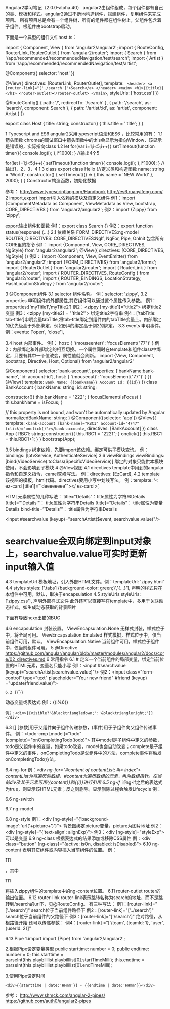 Angular2学习笔记（2.0.0-alpha.40）
angular2由组件组成，每个组件都有自己的类、模板和样式。angular2通过不断地构造组件，搭建组件，复用组件来完成项目。
所有项目总是会有一个组件树，所有的组件都在组件树上，父组件包含着子组件。根组件由bootstrap启动。

下面是一个典型的组件文件host.ts：

import { Component, View } from 'angular2/angular2';
import { RouteConfig, RouterLink, RouterOutlet } from 'angular2/router';
import { Search } from '/app/recommended/recommendedNavigation/test/search';
import { Artist } from '/app/recommended/recommendedNavigation/test/artist';

@Component({
	selector: 'host'
})

@View({
	directives: [RouterLink, RouterOutlet],
	template: `
		<header>
			<a [router-link]="['./search']">Search</a>
		</header>
		<main>
			<h1>{{title}}</h1>
			<router-outlet></router-outlet>
		</main>`,
	styleUrls: ['host.css']
})

@RouteConfig([
	{ path: '/', redirectTo: '/search' },
	{ path: '/search', as: 'search', component: Search },
	{ path: '/artist/:id', as: 'artist', component: Artist }
])

export class Host {
	title: string;
	constructor() {
		this.title = ' title';
	}
}



1	Typescript and ES6
angular2采用typescript语法和ES6 ，比较常用的有：
1.1	箭头函数
chrome的调试窗口中箭头函数中的this会显示为指向Window，该显示是错误的，实际指向class
1.2	let
for(var i=1;i<5;i++){
 setTimeout(function timer(){
  console.log(i);
 },i*1000);
} //输出4个5

for(let i=1;i<5;i++){
 setTimeout(function timer(){
  console.log(i);
 },i*1000);
} //输出1，2，3，4
1.3	class
export class Hello {//定义类和构造函数
    name: string = 'World';
    constructor() {
        setTimeout(() => {
          this.name = 'NEW World'
        }, 2000);
    }
}
Constructor构造函数，初始化数据

参考：
http://www.typescriptlang.org/Handbook
http://es6.ruanyifeng.com/
2	import,export
import引入依赖的模块及自定义组件
例1：import {ComponentMetadata as Component, ViewMetadata as View, bootstrap, CORE_DIRECTIVES } from 'angular2/angular2';
例2：import {Zippy} from 'zippy';

export输出组件和函数
例1：export class Search {}
例2：export function status(response) {...}
2.1	依赖关系
FORM_DIRECTIVES:ng-model
ROUTER_DIRECTIVES:<router-outlet>
CORE_DIRECTIVES:NgIf, NgFor, Pipe, OnInit		包含所有CORE里的指令
例1：
import {Component, View, CORE_DIRECTIVES, NgStyle} from 'angular2/angular2';
@View({
	directives: [CORE_DIRECTIVES, NgStyle]
})
例2：
import {Component, View, EventEmitter} from 'angular2/angular2';
import {FORM_DIRECTIVES} from 'angular2/forms';
import { RouterOutlet } from 'angular2/router';
import { RouterLink } from 'angular2/router';
import { ROUTER_DIRECTIVES, RouteConfig } from 'angular2/router';
import { ROUTER_BINDINGS, LocationStrategy, HashLocationStrategy } from 'angular2/router';



3	@Component组件
3.1	selector
组件名称。
例：selector: 'zippy',
3.2	properties
申明组件的外部属性,其它组件可以通过这个属性传入参数。
例1：properties:['myTitle1',’myTitle2’]
例2：<zippy [my-title1]="title2"></zippy> 绑定title2变量
例3：<zippy [my-title2] = "’title2’"></zippy> 绑定title2字符串
例4：['tabTitle: tab-title']申明变量tabTitle,将tab-title绑定到组件内的tabTitle变量上。内部绑定的优先级高于外部绑定，例如例4的绑定高于例2的绑定。
3.3	events
申明事件。
例：events: ['open', 'close'],

3.4 host
内部事件。
例1：
host: {
    '(mouseenter)': 'focusElement("77")'
  }
例2：内部绑定和外部绑定的相互切换。一个属性同时在template和组件class中绑定，只要有其中一个值改变，属性值就会刷新。
import {View, Component, bootstrap, Directive, Host, Optional} from 'angular2/angular2'

@Component({
  selector: 'bank-account',
  properties: ['bankName:bank-name', 'id: account-id'],
  host: {
    '(mouseout)': 'focusElement("77")'
  }
})
@View({
  template: `
    Bank Name: {{bankName}}
    Account Id: {{id}}
  `
})
class BankAccount {
  bankName: string;
  id: string;
  
  constructor(){
    this.bankName = "222";
  }
  focusElement(isFocus) {
    this.bankName = isFocus;
  }
  
  // this property is not bound, and won't be automatically updated by Angular
  normalizedBankName: string;
}
@Component({selector: 'app'})
@View({
  template: `
    <bank-account [bank-name]="RBC1" account-id="4747" (click)="onclick()"></bank-account>
  `,
  directives: [BankAccount]
})
class App {
  RBC1: string;
  constructor(){
    this.RBC1 = "2221";
  }
  onclick(){
    this.RBC1 = this.RBC1+1;
  }
}
bootstrap(App);


3.5 bindings
绑定依赖，先要import该依赖。绑定可供子模块查询。
例：bindings: [IptvService, AuthenticateService]
3.6 viewBindings
viewBindings:[bind(VideoService).toClass(SpecificVideoService)]  绑定的对象只能供本模块使用，不会影响到子模块
4 @View视图
4.1 directives
template中用到的angular指令和自定义指令，camel驼峰写法。
例：directives: [EzCard],
4.2 template
该视图的模板，html代码。directives要用小写中划线写法。
例：template: ‘< ez-card [title1]="'deeeeeeee'"></ ez-card >’,

HTML元素属性的几种写法：
title="Details"：title属性为字符串Details
[title]="'Details'"： title属性为字符串Details
[title]="Details"： title属性为变量Details
bind-title=”’Details’”： title属性为字符串Details

 <input #searchvalue (keyup)="searchArtist($event, searchvalue.value)"/>
# searchvalue会双向绑定到input对象上，searchvalue.value可实时更新input输入值
4.3 templateUrl
模板地址，引入外部HTML文件。例：templateUrl: 'zippy.html'
4.4 styles
styles: ['.tabs1 {background-color: green;}','{...}'], 声明的样式只在本组件中可用，默认，取决于encapsulation
4.5 styleUrls
styleUrls: ['zippy.css'], 声明外部样式文件
此外还可以直接写在template中，多用于关联动态样式，如生成动态获取的背景图片

下面有导致hexo出错的BUG

4.6 encapsulation
封装设置。
ViewEncapsulation.None 无样式封装，样式位于<head>中，将全局可用。
ViewEncapsulation.Emulated 样式模拟，样式位于<head>中，仅当前组件可用，默认。
ViewEncapsulation.Native 当前组件可用，样式位于组件中，仅当前组件可用。
5 @Directive
https://github.com/angular/angular/blob/master/modules/angular2/docs/core/02_directives.md
6 常用指令
6.1 #
定义一个当前组件的局部变量，绑定当前位置的HTML元素，变量名只能小写
例1：<input #searchvalue (keyup)="searchArtist(searchvalue.value)"/>
例2：<input class="form-control" type="text" placeholder="Your new friend" #friend (keyup) ="update(friend.value)">
```
6.2 {{}}
```
动态变量或表达式
例1：{{i%6}}
```
例2：<div>{{visible?'&blacktriangledown;':'&blacktriangleright;'}}</div>
```
6.3 []
[参数]用于父组件向子组件传递参数，(事件)用于子组件向父组件传递事件。
例：<todo-cmp [model]="todo" (complete)="onCompletingTodo(todo)"></todo-cmp> 其中model是子组件中定义的参数，todo是父组件中的变量，如果todo改变，model也会自动改变；complete是子组件中定义的事件，onCompletingTodo是父组件中的方法，complete事件将触发onCompletingTodo方法。

6.4 ng-for
例：<div *ng-for="#content of contentList; #i= index">
contentList为将遍历的数组，#content为遍历数组的元素，#i为数组指针。在当前div及其子元素可用{{content}}和{{i}}进行引用
6.5 ng-if
当*ng-if之后的表达式为true，则显示该HTML元素；反之则删除。显示删除过程会触发Lifecycle
例：
<div>
  <btv-player-menu *ng-if="isShowBtvPlayerMenu"></btv-player-menu>
  <btv-player-minidetail-page *ng-if="isShowBtvPlayerMinidetailPage"></btv-player-minidetail-page>
  <btv-player-reminder *ng-if="isShowBtvPlayerReminder"></btv-player-reminder>
</div>
6.6 ng-switch

6.7 ng-model

6.8 ng-style
例1：<div [ng-style]="{'background-image':'url('+picture+')'}"></div> 背景图绑定picture变量，picture为图片地址
例2：<div [ng-style]="{'text-align': alignExp}"></div>
例3：<div [ng-style]="styleExp"></div>  可以是变量
6.9 ng-class
根据表达式的结果添加或移除CSS属性
例：<div class="button" [ng-class]="{active: isOn, disabled: isDisabled}">
6.10  ng-content
<ng-content></ng-content>表明其它组件或内容插入当前组件的位置。
例：<zippy><p>111</p></zippy>，其中<p>111</p>将插入zippy组件的template中的ng-content位置。
6.11  router-outlet
router的输出位置。
6.12  router-link
router-link表示跳转名称为search的地址，而不是跳转到/search的url下，见@RouteConfig。
有三种写法：
例1：[router-link]="['./search']" search位于当前组件路径下
例2：[router-link]="['../search']"  search位于当前组件的父路径下
例3：[router-link]="['/search']"  绝对路径，从根路径开始
还可以传递参数：
例4：[router-link] =”['/team', {teamId: 1}, 'user', {userId: 2}]”


6.13  Pipe
1.import
import {Pipe} from 'angular2/angular2';

2.根据Pipe设定变量类型
public starttime: number = 0;
public endtime: number = 0;
this.starttime = parseInt(this.playbilllist.playbilllist[0].startTimeMilli);
this.endtime = parseInt(this.playbilllist.playbilllist[0].endTimeMilli);

3.使用Pipe设定时间
```
<div>{{starttime | date:'HHmm'}} - {{endtime | date:'HHmm'}}</div>
```
参考：
http://www.shmck.com/angular-2-pipes/
https://github.com/auth0/angular2-pipes